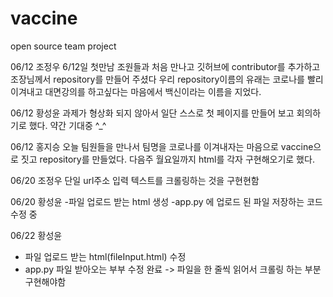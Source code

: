 # vaccine
open source team project

06/12 조정우
6/12일 첫만남 조원들과 처음 만나고 깃허브에 contributor를 추가하고 조장님께서 repository를 만들어 주셨다 우리 repository이름의 유래는 코로나를 빨리 이겨내고 대면강의를 하고싶다는 마음에서 백신이라는 이름을 지었다.

06/12 황성윤 
  과제가 형상화 되지 않아서 일단 스스로 첫 페이지를 만들어 보고 회의하기로 했다. 약간 기대중 ^_^

06/12 홍지승
 오늘 팀원들을 만나서 팀명을 코로나를 이겨내자는 마음으로 vaccine으로 짓고 repository를 만들었다. 다음주 월요일까지 html를 각자 구현해오기로 했다.
 
06/20 조정우
단일 url주소 입력 텍스트를 크롤링하는 것을 구현현함

06/20 황성윤
-파일 업로드 받는 html 생성
-app.py 에 업로드 된 파일 저장하는 코드 수정 중

06/22 황성윤
- 파일 업로드 받는 html(fileInput.html) 수정
- app.py 파일 받아오는 부부 수정 완료 -> 파일을 한 줄씩 읽어서 크롤링 하는 부분 구현해야함
